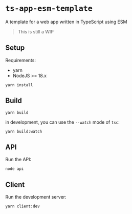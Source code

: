 # `ts-app-esm-template`

A template for a web app written in TypeScript using ESM

> This is still a WIP

## Setup

Requirements:
* yarn
* NodeJS >= 18.x

```
yarn install
```

## Build

```
yarn build
```

in development, you can use the `--watch` mode of `tsc`:

```
yarn build:watch
```

## API

Run the API:

```
node api
```

## Client

Run the development server:

```
yarn client:dev
```
